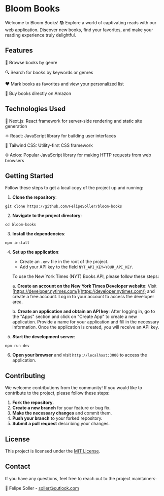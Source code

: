 # Bloom Books

Welcome to Bloom Books! 📚 Explore a world of captivating reads with our web application. Discover new books, find your favorites, and make your reading experience truly delightful.

## Features

🔎 Browse books by genre

🔍 Search for books by keywords or genres

❤️ Mark books as favorites and view your personalized list

🛒 Buy books directly on Amazon

## Technologies Used

🔧 Next.js: React framework for server-side rendering and static site generation

⚛️ React: JavaScript library for building user interfaces

🎨 Tailwind CSS: Utility-first CSS framework

🌐 Axios: Popular JavaScript library for making HTTP requests from web browsers

## Getting Started

Follow these steps to get a local copy of the project up and running:

1. **Clone the repository**:
```
git clone https://github.com/FelipeSoller/bloom-books
```
2. **Navigate to the project directory**:
```
cd bloom-books
```
3. **Install the dependencies**:
```
npm install
```
4. **Set up the application**:
   - Create an `.env` file in the root of the project.
   - Add your API key to the field `NYT_API_KEY=YOUR_API_KEY`.

   To use the New York Times (NYT) Books API, please follow these steps:

   a. **Create an account on the New York Times Developer website**: Visit [https://developer.nytimes.com/](https://developer.nytimes.com/) and create a free account. Log in to your account to access the developer area.

   b. **Create an application and obtain an API key**: After logging in, go to the "Apps" section and click on "Create App" to create a new application. Provide a name for your application and fill in the necessary information. Once the application is created, you will receive an API key.

5. **Start the development server**:
```
npm run dev
```
6. **Open your browser** and visit `http://localhost:3000` to access the application.

## Contributing

We welcome contributions from the community! If you would like to contribute to the project, please follow these steps:

1. **Fork the repository**.
2. **Create a new branch** for your feature or bug fix.
3. **Make the necessary changes** and commit them.
4. **Push your branch** to your forked repository.
5. **Submit a pull request** describing your changes.

## License

This project is licensed under the [MIT License](LICENSE).

## Contact

If you have any questions, feel free to reach out to the project maintainers:

📧 Felipe Soller - soller@outlook.com
